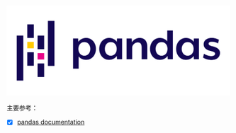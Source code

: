 <img src=".\img\1920px-Pandas_logo.svg.png" alt="1920px-Pandas_logo.svg" style="zoom:80%;" />

主要参考：

- [x] <a href="https://pandas.pydata.org/pandas-docs/stable/index.html" target="_blank" >pandas documentation</a> 



